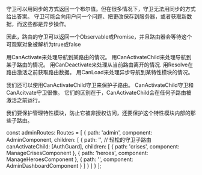 守卫可以用同步的方式返回一个布尔值。但在很多情况下，守卫无法用同步的方式给出答案。 守卫可能会向用户问一个问题、把更改保存到服务器，或者获取新数据，而这些都是异步操作。

因此，路由的守卫可以返回一个Observable<boolean>或Promise<boolean>，并且路由器会等待这个可观察对象被解析为true或false

用CanActivate来处理导航到某路由的情况。
用CanActivateChild来处理导航到某子路由的情况。
用CanDeactivate来处理从当前路由离开的情况.
用Resolve在路由激活之前获取路由数据。
用CanLoad来处理异步导航到某特性模块的情况。


我们还可以使用CanActivateChild守卫来保护子路由。 CanActivateChild守卫和CanAcitvate守卫很像。 它们的区别在于，CanActivateChild会在任何子路由被激活之前运行。

我们要保护管理特性模块，防止它被非授权访问，还要保护这个特性模块内部的那些子路由。


const adminRoutes: Routes = [
  {
    path: 'admin',
    component: AdminComponent,
    children: [
      {
        path: '',
        // 轻松的守卫子路由
        canActivateChild: [AuthGuard],
        children: [
          { path: 'crises', component: ManageCrisesComponent },
          { path: 'heroes', component: ManageHeroesComponent },
          { path: '', component: AdminDashboardComponent }
        ]
      }
    ]
  }
];